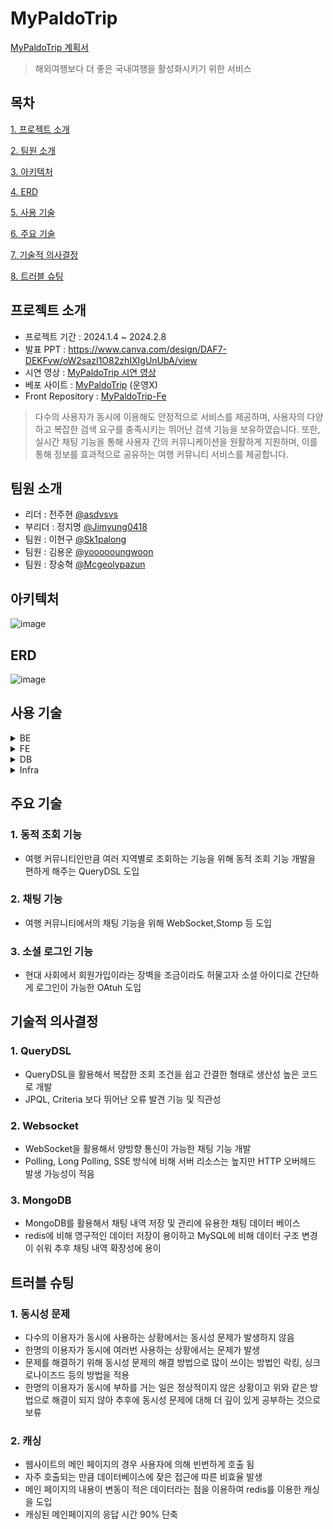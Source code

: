 # MyPaldoTrip
[MyPaldoTrip 계획서](https://teamsparta.notion.site/e53af96127f64955911960eb67482e95)
> 해외여행보다 더 좋은 국내여행을 활성화시키기 위한 서비스

## 목차
[1. 프로젝트 소개](#프로젝트-소개) 

[2. 팀원 소개](#팀원-소개)

[3. 아키텍처](#아키텍처)

[4. ERD](#erd)

[5. 사용 기술](#사용-기술)

[6. 주요 기술](#주요-기술)

[7. 기술적 의사결정](#기술적-의사결정)

[8. 트러블 슈팅](#트러블-슈팅)

## 프로젝트 소개

* 프로젝트 기간 : 2024.1.4 ~ 2024.2.8
* 발표 PPT : https://www.canva.com/design/DAF7-DEKFvw/oW2sazI1O82zhIXIgUnUbA/view
* 시연 영상 : [MyPaldoTrip 시연 영상]()
* 베포 사이트 : [MyPaldoTrip](https://www.mypaldotrip.site/) (운영X)
* Front Repository : [MyPaldoTrip-Fe](https://github.com/MyPaldoTrip/my-paldo-trip-fe)

> 다수의 사용자가 동시에 이용해도 안정적으로 서비스를 제공하며, 사용자의 다양하고 복잡한 검색 요구를 충족시키는 뛰어난 검색 기능을 보유하였습니다. 또한, 실시간 채팅 기능을 통해 사용자 간의 커뮤니케이션을 원활하게 지원하며, 이를 통해 정보를 효과적으로 공유하는 여행 커뮤니티 서비스를 제공합니다.

## 팀원 소개

* 리더 : 전주현 [@asdvsvs](https://github.com/asdvsvs)
* 부리더 : 정지명 [@Jimyung0418](https://github.com/jimyung0418)
* 팀원 : 이현구 [@Sk1palong](https://github.com/Sk1palong)
* 팀원 : 김용운 [@yoooooungwoon](https://github.com/yoooooungwoon)
* 팀원 : 장숭혁 [@Mcgeolypazun](https://github.com/Mcgeolypazun)

## 아키텍처
![image](https://github.com/MyPaldoTrip/my-paldo-trip-fe/assets/94377282/99753f56-1091-4906-951f-c8650e0b00c4)
## ERD
![image](https://github.com/MyPaldoTrip/my-paldo-trip-fe/assets/94377282/c7048f6e-398b-4bf9-8530-5701be4a8a4b)
## 사용 기술
<details>
    <summary>BE</summary>
  
* JAVA 17
* SpringBoot 3.2.1
* websocket
* queryDSL 5.0.0
* oauth

</details>

<details>
    <summary>FE</summary>
  
* Vue
* stompjs

</details>

<details>
    <summary>DB</summary>
  
* mysql 8.1
* h2
</details>

<details>
    <summary>Infra</summary>
  
* S3
* Docker
</details>

## 주요 기술
### 1. 동적 조회 기능
- 여행 커뮤니티인만큼 여러 지역별로 조회하는 기능을 위해 동적 조회 기능 개발을 편하게 해주는 QueryDSL 도입
  
### 2. 채팅 기능
- 여행 커뮤니티에서의 채팅 기능을 위해 WebSocket,Stomp 등 도입

### 3. 소셜 로그인 기능
- 현대 사회에서 회원가입이라는 장벽을 조금이라도 허물고자 소셜 아이디로 간단하게 로그인이 가능한 OAtuh 도입


## 기술적 의사결정

### 1. QueryDSL
- QueryDSL을 활용해서 복잡한 조회 조건을 쉽고 간결한 형태로 생산성 높은 코드로 개발
- JPQL, Criteria 보다 뛰어난 오류 발견 기능 및 직관성

### 2. Websocket
- WebSocket을 활용해서 양방향 통신이 가능한 채팅 기능 개발
- Polling, Long Polling, SSE 방식에 비해 서버 리소스는 높지만 HTTP 오버헤드 발생 가능성이 적음

### 3. MongoDB
- MongoDB를 활용해서 채팅 내역 저장 및 관리에 유용한 채팅 데이터 베이스
- redis에 비해 영구적인 데이터 저장이 용이하고 MySQL에 비해 데이터 구조 변경이 쉬워 추후 채팅 내역 확장성에 용이

## 트러블 슈팅

### 1. 동시성 문제
- 다수의 이용자가 동시에 사용하는 상황에서는 동시성 문제가 발생하지 않음
- 한명의 이용자가 동시에 여러번 사용하는 상황에서는 문제가 발생
- 문제를 해결하기 위해 동시성 문제의 해결 방법으로 많이 쓰이는 방법인 락킹, 싱크로나이즈드 등의 방법을 적용
- 한명의 이용자가 동시에 부하를 거는 일은 정상적이지 않은 상황이고 위와 같은 방법으로 해결이 되지 않아 추후에 동시성 문제에 대해 더 깊이 있게 공부하는 것으로 보류

### 2. 캐싱
- 웹사이트의 메인 페이지의 경우 사용자에 의해 빈번하게 호출 됨
- 자주 호출되는 만큼 데이터베이스에 잦은 접근에 따른 비효율 발생
- 메인 페이지의 내용이 변동이 적은 데이터라는 점을 이용하여 redis를 이용한 캐싱을 도입
- 캐싱된 메인페이지의 응답 시간 90% 단축
